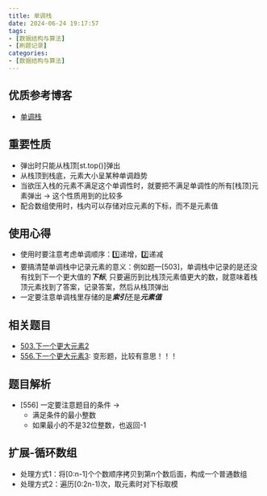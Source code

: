 ```yaml
---
title: 单调栈
date: 2024-06-24 19:17:57
tags: 
- [数据结构与算法]
- [刷题记录]
categories:
- [数据结构与算法]
---
```


## 优质参考博客
- [单调栈](https://oi-wiki.org/ds/monotonous-stack/)

## 重要性质
- 弹出时只能从栈顶[st.top()]弹出
- 从栈顶到栈底，元素大小呈某种单调趋势
- 当欲压入栈的元素不满足这个单调性时，就要把不满足单调性的所有[栈顶]元素弹出 -> 这个性质用到的比较多
- 配合数组使用时，栈内可以存储对应元素的下标，而不是元素值

## 使用心得
- 使用时要注意考虑单调顺序：1️⃣递增，2️⃣递减
- 要搞清楚单调栈中记录元素的意义：例如题—[503]，单调栈中记录的是还没有找到下一个更大值的***下标***, 只要遍历到比栈顶元素值更大的数，就意味着栈顶元素找到了答案，记录答案，然后从栈顶弹出
- 一定要注意单调栈里存储的是***索引***还是***元素值***

## 相关题目
- [503.下一个更大元素2](https://leetcode.cn/problems/next-greater-element-ii/description/)
- [556.下一个更大元素3](https://leetcode.cn/problems/next-greater-element-iii/description/): 变形题，比较有意思！！！

## 题目解析
- [556] 一定要注意题目的条件 -> 
    - 满足条件的最小整数
    - 如果最小的不是32位整数，也返回-1

## 扩展-循环数组
- 处理方式1：将[0:n-1]个个数顺序拷贝到第n个数后面，构成一个普通数组
- 处理方式2：遍历[0:2n-1)次，取元素时对下标取模
